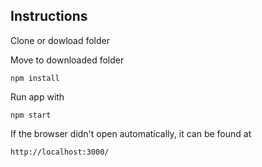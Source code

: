 ## Instructions

Clone or dowload folder

Move to downloaded folder

```
npm install
```

Run app with

```
npm start
```

If the browser didn't open automatically, it can be found at

```
http://localhost:3000/
```